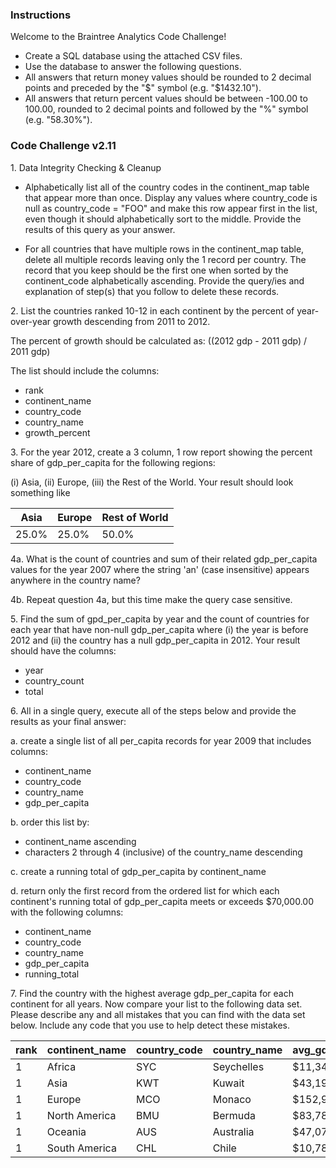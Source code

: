 ### Instructions

Welcome to the Braintree Analytics Code Challenge!

- Create a SQL database using the attached CSV files.
- Use the database to answer the following questions.
- All answers that return money values should be rounded to 2 decimal points and preceded by the "$" symbol (e.g. "$1432.10").
- All answers that return percent values should be between -100.00 to 100.00, rounded to 2 decimal points and followed by the "%" symbol (e.g. "58.30%").
 
### Code Challenge v2.11

1\. Data Integrity Checking & Cleanup

- Alphabetically list all of the country codes in the continent_map table that appear more than once. Display any values where country_code is null as country_code = "FOO" and make this row appear first in the list, even though it should alphabetically sort to the middle. Provide the results of this query as your answer.

- For all countries that have multiple rows in the continent_map table, delete all multiple records leaving only the 1 record per country. The record that you keep should be the first one when sorted by the continent_code alphabetically ascending. Provide the query/ies and explanation of step(s) that you follow to delete these records.

2\. List the countries ranked 10-12 in each continent by the percent of year-over-year growth descending from 2011 to 2012.

The percent of growth should be calculated as: ((2012 gdp - 2011 gdp) / 2011 gdp)

The list should include the columns:

- rank
- continent_name
- country_code
- country_name
- growth_percent

3\. For the year 2012, create a 3 column, 1 row report showing the percent share of gdp_per_capita for the following regions:

(i) Asia, (ii) Europe, (iii) the Rest of the World. Your result should look something like

 Asia  | Europe | Rest of World 
------ | ------ | -------------
25.0%  | 25.0%  | 50.0%

4a\. What is the count of countries and sum of their related gdp_per_capita values for the year 2007 where the string 'an' (case insensitive) appears anywhere in the country name?

4b\. Repeat question 4a, but this time make the query case sensitive.

5\. Find the sum of gpd_per_capita by year and the count of countries for each year that have non-null gdp_per_capita where (i) the year is before 2012 and (ii) the country has a null gdp_per_capita in 2012. Your result should have the columns:

- year
- country_count
- total

6\. All in a single query, execute all of the steps below and provide the results as your final answer:

a. create a single list of all per_capita records for year 2009 that includes columns:

- continent_name
- country_code
- country_name
- gdp_per_capita

b. order this list by:

- continent_name ascending
- characters 2 through 4 (inclusive) of the country_name descending

c. create a running total of gdp_per_capita by continent_name

d. return only the first record from the ordered list for which each continent's running total of gdp_per_capita meets or exceeds $70,000.00 with the following columns:

- continent_name
- country_code
- country_name
- gdp_per_capita
- running_total

7\. Find the country with the highest average gdp_per_capita for each continent for all years. Now compare your list to the following data set. Please describe any and all mistakes that you can find with the data set below. Include any code that you use to help detect these mistakes.

rank | continent_name | country_code | country_name | avg_gdp_per_capita 
---- | -------------- | ------------ | ------------ | -----------------
   1 | Africa         | SYC          | Seychelles   |         $11,348.66
   1 | Asia           | KWT          | Kuwait       |         $43,192.49
   1 | Europe         | MCO          | Monaco       |        $152,936.10
   1 | North America  | BMU          | Bermuda      |         $83,788.48
   1 | Oceania        | AUS          | Australia    |         $47,070.39
   1 | South America  | CHL          | Chile        |         $10,781.71
